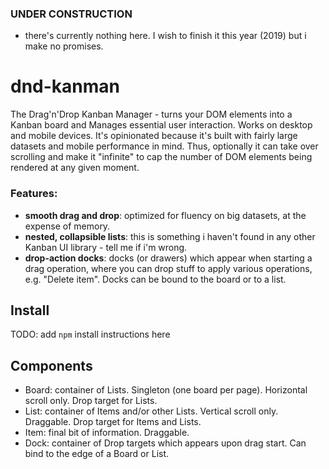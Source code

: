 ### UNDER CONSTRUCTION
- there's currently nothing here. I wish to finish it this year (2019) but i make no promises.

# dnd-kanman
The Drag'n'Drop Kanban Manager - turns your DOM elements into a Kanban board and Manages essential user interaction. Works on desktop and mobile devices. It's opinionated because it's built with fairly large datasets and mobile performance in mind. Thus, optionally it can take over scrolling and make it "infinite" to cap the number of DOM elements being rendered at any given moment.

### Features:
- **smooth drag and drop**: optimized for fluency on big datasets, at the expense of memory.
- **nested, collapsible lists**: this is something i haven't found in any other Kanban UI library - tell me if i'm wrong.
- **drop-action docks**: docks (or drawers) which appear when starting a drag operation, where you can drop stuff to apply various operations, e.g. "Delete item". Docks can be bound to the board or to a list.

## Install
TODO: add `npm` install instructions here

## Components
- Board: container of Lists. Singleton (one board per page). Horizontal scroll only. Drop target for Lists.
- List: container of Items and/or other Lists. Vertical scroll only. Draggable. Drop target for Items and Lists.
- Item: final bit of information. Draggable.
- Dock: container of Drop targets which appears upon drag start. Can bind to the edge of a Board or List.
